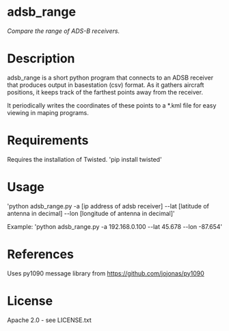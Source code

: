 # adsb_range
*Compare the range of ADS-B receivers.*

# Description
adsb_range is a short python program that connects to an ADSB receiver that produces output in basestation (csv) format. As it gathers aircraft positions, it keeps track of the farthest points away from the receiver.

It periodically writes the coordinates of these points to a *.kml file for easy viewing in maping programs.

# Requirements
Requires the installation of Twisted. 'pip install twisted'

# Usage

'python adsb_range.py -a [ip address of adsb receiver] --lat [latitude of antenna in decimal] --lon [longitude of antenna in decimal]'

Example:
'python adsb_range.py -a 192.168.0.100 --lat 45.678 --lon -87.654'

# References
Uses py1090 message library from https://github.com/jojonas/py1090

# License
Apache 2.0 - see LICENSE.txt
